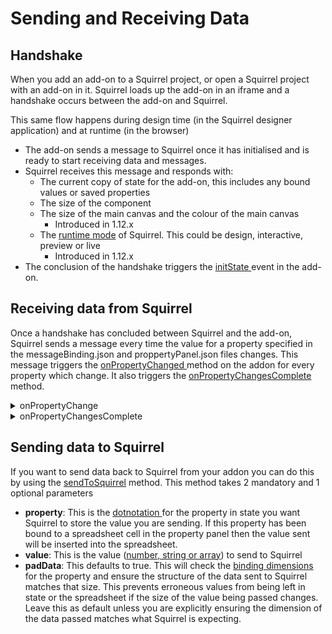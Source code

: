 # Sending and Receiving Data

## Handshake

When you add an add-on to a Squirrel project, or open a Squirrel project with an add-on in it. Squirrel loads up the add-on in an iframe and a handshake occurs between the add-on and Squirrel.

This same flow happens during design time (in the Squirrel designer application) and at runtime (in the browser)

* The add-on sends a message to Squirrel once it has initialised and is ready to start receiving data and messages.
* Squirrel receives this message and responds with:
  * The current copy of state for the add-on, this includes any bound values or saved properties
  * The size of the component
  * The size of the main canvas and the colour of the main canvas
    * Introduced in 1.12.x
  * The [runtime mode](../../angular/methods/getruntimemode.md) of Squirrel.  This could be design, interactive, preview or live
    * Introduced in 1.12.x
* The conclusion of the handshake triggers the [initState ](../events/oninitstate.md)event in the add-on.

## Receiving data from Squirrel

Once a handshake has concluded between Squirrel and the add-on, Squirrel sends a message every time the value for a property specified in the messageBinding.json and proppertyPanel.json files changes.  This message triggers the [onPropertyChanged ](../events/onpropertychange.md)method on the addon for every property which change.  It also triggers the [onPropertyChangesComplete](../events/onpropertychangescomplete.md) method.

<details>

<summary>onPropertyChange</summary>

Called whenever a property value has changed in Squirrel, state is automatically updated to reflect the new value and this callback is designed to allow you to process that change if needed. The full [dot notation](../../dot-notation.md) name of the property is provided as well as the new, incoming, value.

</details>

<details>

<summary>onPropertyChangesComplete</summary>

Called when all individual [onPropertyChange ](../events/onpropertychange.md)events have been sent. For example if something has happened in Squirrel which causes one or more bindings to be updated these individual bindings are sent as [onPropertyChange ](../events/onpropertychange.md)events. This onPropertyChangesComplete event is executed at the end to advise all changes have been sent to the addon.

This can be very useful if you need to wait for all changes to be received before processing the changes to state.



</details>

## Sending data to Squirrel

If you want to send data back to Squirrel from your addon you can do this by using the [sendToSquirrel](../methods/sendtosquirrel.md) method.  This method takes 2 mandatory and 1 optional parameters

* **property**:  This is the [dotnotation ](../../dot-notation.md)for the property in state you want Squirrel to store the value you are sending.  If this property has been bound to a spreadsheet cell in the property panel then the value sent will be inserted into the spreadsheet.
* **value**:  This is the value ([number, string or array](../../../building-an-addon/communication.md#example-data-structure)) to send to Squirrel
* **padData**:  This defaults to true.  This will check the [binding dimensions](../methods/getbindingdimension.md) for the property and ensure the structure of the data sent to Squirrel matches that size.  This prevents erroneous values from being left in state or the spreadsheet if the size of the value being passed changes.  Leave this as default unless you are explicitly ensuring the dimension of the data passed matches what Squirrel is expecting.
